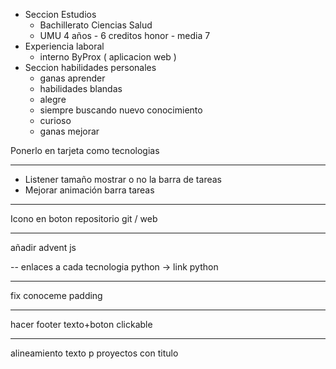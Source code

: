 * Seccion Estudios
    - Bachillerato Ciencias Salud
    - UMU 4 años - 6 creditos honor - media 7
* Experiencia laboral
    - interno ByProx ( aplicacion web )
* Seccion habilidades personales
    - ganas aprender
    - habilidades blandas
    - alegre
    - siempre buscando nuevo conocimiento
    - curioso
    - ganas mejorar


Ponerlo en tarjeta como tecnologias


----

* Listener tamaño mostrar o no la barra de tareas
* Mejorar animación barra tareas


----

Icono en boton repositorio git / web


--- 

añadir advent js


-- enlaces a cada tecnologia python -> link python


---


fix conoceme padding

---


hacer footer texto+boton clickable


---

alineamiento texto p proyectos con titulo
